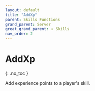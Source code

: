 ```yaml
---
layout: default
title: "AddXp"
parent: Skills Functions
grand_parent: Server
great_grand_parent: ⭐ Skills
nav_order: 2
---
```


# AddXp
{: .no_toc }

Add experience points to a player's skill.

#